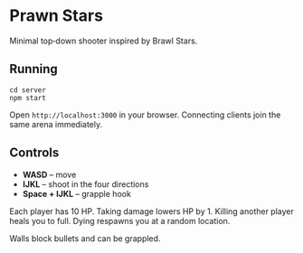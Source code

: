 # Prawn Stars

Minimal top‑down shooter inspired by Brawl Stars.

## Running

```
cd server
npm start
```

Open `http://localhost:3000` in your browser. Connecting clients join the same arena immediately.

## Controls

- **WASD** – move
- **IJKL** – shoot in the four directions
- **Space + IJKL** – grapple hook

Each player has 10 HP. Taking damage lowers HP by 1. Killing another player heals you to full. Dying respawns you at a random location.

Walls block bullets and can be grappled.
